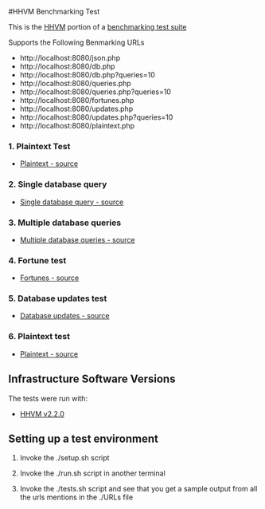 #HHVM Benchmarking Test

This is the [HHVM](http://github.com/facebook/hhvm) portion of a [benchmarking test suite](../)

Supports the Following Benmarking URLs

* http://localhost:8080/json.php
* http://localhost:8080/db.php
* http://localhost:8080/db.php?queries=10
* http://localhost:8080/queries.php
* http://localhost:8080/queries.php?queries=10
* http://localhost:8080/fortunes.php
* http://localhost:8080/updates.php
* http://localhost:8080/updates.php?queries=10
* http://localhost:8080/plaintext.php

### 1. Plaintext Test

* [Plaintext - source](plaintext.php)

### 2. Single database query

* [Single database query - source](db.php)

### 3. Multiple database queries

* [Multiple database queries - source](queries.php)

### 4. Fortune test

* [Fortunes - source](fortunes.php)

### 5. Database updates test

* [Database updates - source](updates.php)

### 6. Plaintext test

* [Plaintext - source](plaintext.php)

## Infrastructure Software Versions
The tests were run with:

* [HHVM v2.2.0](http://github.com/facebook/hhvm)

## Setting up a test environment

1. Invoke the ./setup.sh script

2. Invoke the ./run.sh script in another terminal

3. Invoke the ./tests.sh script and see that you get a sample output from all
    the urls mentions in the ./URLs file
